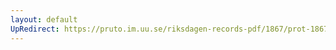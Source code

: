 ```yaml
---
layout: default
UpRedirect: https://pruto.im.uu.se/riksdagen-records-pdf/1867/prot-1867--ak--423/prot-1867--ak--423_007.pdf
---
```

